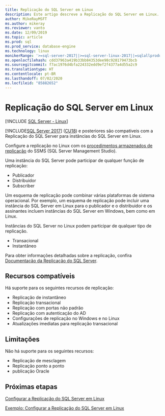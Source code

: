 ```yaml
---
title: Replicação do SQL Server em Linux
description: Este artigo descreve a Replicação do SQL Server em Linux.
author: MikeRayMSFT
ms.author: mikeray
ms.reviewer: vanto
ms.date: 12/09/2019
ms.topic: article
ms.prod: sql
ms.prod_service: database-engine
ms.technology: linux
monikerRange: '>=sql-server-2017||>=sql-server-linux-2017||=sqlallproducts-allversions'
ms.openlocfilehash: cdd37963a419b33bb84353dee98c928179473bcb
ms.sourcegitcommit: f7ac1976d4bfa224332edd9ef2f4377a4d55a2c9
ms.translationtype: HT
ms.contentlocale: pt-BR
ms.lasthandoff: 07/02/2020
ms.locfileid: "85882652"
---
```

# <a name="sql-server-replication-on-linux"></a>Replicação do SQL Server em Linux

[!INCLUDE [SQL Server - Linux](../includes/applies-to-version/sql-linux.md)]

[!INCLUDE[SQL Server 2017](../includes/sssqlv14-md.md)] ([CU18](https://support.microsoft.com/help/4527377)) e posteriores são compatíveis com a Replicação do SQL Server para instâncias do SQL Server em Linux.

Configure a replicação no Linux com os [procedimentos armazenados de replicação](../relational-databases/system-stored-procedures/replication-stored-procedures-transact-sql.md) do SSMS (SQL Server Management Studio).

Uma instância do SQL Server pode participar de qualquer função de replicação:

* Publicador
* Distribuidor
* Subscriber

Um esquema de replicação pode combinar várias plataformas de sistema operacional. Por exemplo, um esquema de replicação pode incluir uma instância do SQL Server em Linux para o publicador e o distribuidor e os assinantes incluem instâncias do SQL Server em Windows, bem como em Linux.

Instâncias do SQL Server no Linux podem participar de qualquer tipo de replicação.

* Transacional
* Instantâneo

Para obter informações detalhadas sobre a replicação, confira [Documentação da Replicação do SQL Server](../relational-databases/replication/sql-server-replication.md).

## <a name="supported-features"></a>Recursos compatíveis

Há suporte para os seguintes recursos de replicação:

* Replicação de instantâneo
* Replicação transacional
* Replicação com portas não padrão <!--Add link to explanation-->
* Replicação com autenticação do AD
* Configurações de replicação no Windows e no Linux
* Atualizações imediatas para replicação transacional

## <a name="limitations"></a>Limitações

Não há suporte para os seguintes recursos:

* Replicação de mesclagem
* Replicação ponto a ponto
* publicação Oracle

## <a name="next-steps"></a>Próximas etapas

[Configurar a Replicação do SQL Server em Linux](sql-server-linux-replication-tutorial-tsql.md)

[Exemplo: Configurar a Replicação do SQL Server em Linux](sql-server-linux-replication-configure.md)
